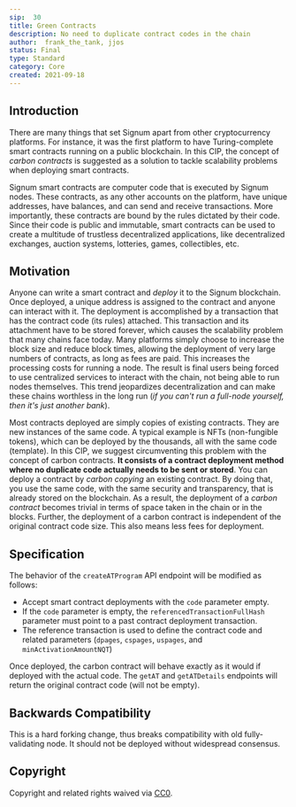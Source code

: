 ```yaml
---
sip:  30
title: Green Contracts
description: No need to duplicate contract codes in the chain
author:  frank_the_tank, jjos
status: Final
type: Standard
category: Core
created: 2021-09-18
---
```

## Introduction
There are many things that set Signum apart from other cryptocurrency platforms. For instance, it was the first platform to have Turing-complete smart contracts running on a public blockchain. In this CIP, the concept of *carbon contracts* is suggested as a solution to tackle scalability problems when deploying smart contracts.

Signum smart contracts are computer code that is executed by Signum nodes. These contracts, as any other accounts on the platform, have unique addresses, have balances, and can send and receive transactions. More importantly, these contracts are bound by the rules dictated by their code. Since their code is public and immutable, smart contracts can be used to create a multitude of trustless decentralized applications, like decentralized exchanges, auction systems, lotteries, games, collectibles, etc.

## Motivation
Anyone can write a smart contract and *deploy* it to the Signum blockchain. Once deployed, a unique address is assigned to the contract and anyone can interact with it. The deployment is accomplished by a transaction that has the contract code (its rules) attached. This transaction and its attachment have to be stored forever, which causes the scalability problem that many chains face today. Many platforms simply choose to increase the block size and reduce block times, allowing the deployment of very large numbers of contracts, as long as fees are paid. This increases the processing costs for running a node. The result is final users being forced to use centralized services to interact with the chain, not being able to run nodes themselves. This trend jeopardizes decentralization and can make these chains worthless in the long run (*if you can't run a full-node yourself, then it's just another bank*).

Most contracts deployed are simply copies of existing contracts. They are new instances of the same code. A typical example is NFTs (non-fungible tokens), which can be deployed by the thousands, all with the same code (template). In this CIP, we suggest circumventing this problem with the concept of carbon contracts. **It consists of a contract deployment method where no duplicate code actually needs to be sent or stored**. You can deploy a contract by *carbon copying* an existing contract. By doing that, you use the same code, with the same security and transparency, that is already stored on the blockchain. As a result, the deployment of a *carbon contract* becomes trivial in terms of space taken in the chain or in the blocks. Further, the deployment of a carbon contract is independent of the original contract code size. This also means less fees for deployment.

## Specification

The behavior of the `createATProgram` API endpoint will be modified as follows:
 - Accept smart contract deployments with the `code` parameter empty.
 - If the `code` parameter is empty, the `referencedTransactionFullHash` parameter must point to a past contract deployment transaction.
 - The reference transaction is used to define the contract code and related parameters (`dpages`, `cspages`, `uspages`, and `minActivationAmountNQT`)
 
Once deployed, the carbon contract will behave exactly as it would if deployed with the actual code. The `getAT` and `getATDetails` endpoints will return the original contract code (will not be empty).
 
## Backwards Compatibility
This is a hard forking change, thus breaks compatibility with old fully-validating node. It should not be deployed without widespread consensus.

## Copyright
Copyright and related rights waived via [CC0](https://creativecommons.org/publicdomain/zero/1.0/).
